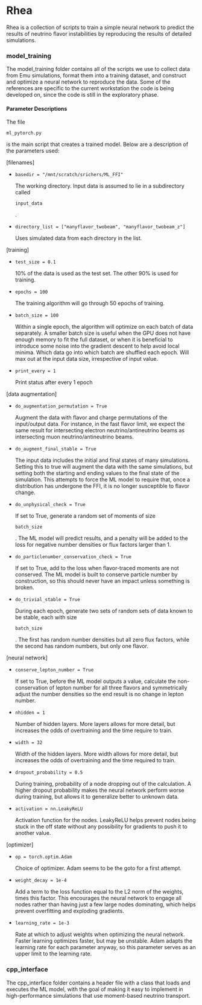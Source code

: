 # Rhea
Rhea is a collection of scripts to train a simple neural network to predict the results of neutrino flavor instabilities by reproducing the results of detailed simulations.

### model_training
The model_training folder contains all of the scripts we use to collect data from Emu simulations, format them into a training dataset, and construct and optimize a neural network to reproduce the data. Some of the references are specific to the current workstation the code is being developed on, since the code is still in the exploratory phase.

#### Parameter Descriptions
The file <pre><code>ml_pytorch.py</code></pre> is the main script that creates a trained model. Below are a description of the parameters used:

[filenames]
* <pre><code>basedir = "/mnt/scratch/srichers/ML_FFI"</code></pre> The working directory. Input data is assumed to lie in a subdirectory called <pre><code>input_data</code></pre>.
* <pre><code>directory_list = ["manyflavor_twobeam", "manyflavor_twobeam_z"]</code></pre> Uses simulated data from each directory in the list.

[training]
* <pre><code>test_size = 0.1</code></pre> 10% of the data is used as the test set. The other 90% is used for training.
* <pre><code>epochs = 100</code></pre> The training algorithm will go through 50 epochs of training.
* <pre><code>batch_size = 100</code></pre> Within a single epoch, the algorithm will optimize on each batch of data separately. A smaller batch size is useful when the GPU does not have enough memory to fit the full dataset, or when it is beneficial to introduce some noise into the gradient descent to help avoid local minima. Which data go into which batch are shuffled each epoch. Will max out at the input data size, irrespective of input value.
* <pre><code>print_every = 1</code></pre> Print status after every 1 epoch

[data augmentation]
* <pre><code>do_augmentation_permutation = True</code></pre> Augment the data with flavor and charge permutations of the input/output data. For instance, in the fast flavor limit, we expect the same result for intersecting electron neutrino/antineutrino beams as intersecting muon neutrino/antineutrino beams.
* <pre><code>do_augment_final_stable = True</code></pre> The input data includes the initial and final states of many simulations. Setting this to true will augment the data with the same simulations, but setting both the starting and ending values to the final state of the simulation. This attempts to force the ML model to require that, once a distribution has undergone the FFI, it is no longer susceptible to flavor change.
* <pre><code>do_unphysical_check = True</code></pre> If set to True, generate a random set of moments of size <pre><code>batch_size</code></pre>. The ML model will predict results, and a penalty will be added to the loss for negative number densities or flux factors larger than 1.
* <pre><code>do_particlenumber_conservation_check = True</code></pre> If set to True, add to the loss when flavor-traced moments are not conserved. The ML model is built to conserve particle number by construction, so this should never have an impact unless something is broken.
* <pre><code>do_trivial_stable = True</code></pre> During each epoch, generate two sets of random sets of data known to be stable, each with size <pre><code>batch_size</code></pre>. The first has random number densities but all zero flux factors, while the second has random numbers, but only one flavor.

[neural network]
* <pre><code>conserve_lepton_number = True</code></pre> If set to True, before the ML model outputs a value, calculate the non-conservation of lepton number for all three flavors and symmetrically adjust the number densities so the end result is no change in lepton number.
* <pre><code>nhidden = 1</code></pre> Number of hidden layers. More layers allows for more detail, but increases the odds of overtraining and the time require to train.
* <pre><code>width = 32</code></pre> Width of the hidden layers. More width allows for more detail, but increases the odds of overtraining and the time required to train.
* <pre><code>dropout_probability = 0.5</code></pre> During training, probability of a node dropping out of the calculation. A higher dropout probability makes the neural network perform worse during training, but allows it to generalize better to unknown data.
* <pre><code>activation = nn.LeakyReLU</code></pre> Activation function for the nodes. LeakyReLU helps prevent nodes being stuck in the off state without any possibility for gradients to push it to another value.

[optimizer]
* <pre><code>op = torch.optim.Adam</code></pre> Choice of optimizer. Adam seems to be the goto for a first attempt.
* <pre><code>weight_decay = 1e-4</code></pre> Add a term to the loss function equal to the L2 norm of the weights, times this factor. This encourages the neural network to engage all nodes rather than having just a few large nodes dominating, which helps prevent overfitting and exploding gradients.
* <pre><code>learning_rate = 1e-3</code></pre> Rate at which to adjust weights when optimizing the neural network. Faster learning optimizes faster, but may be unstable. Adam adapts the learning rate for each parameter anyway, so this parameter serves as an upper limit to the learning rate.


### cpp_interface
The cpp_interface folder contains a header file with a class that loads and executes the ML model, with the goal of making it easy to implement in high-performance simulations that use moment-based neutrino transport.


